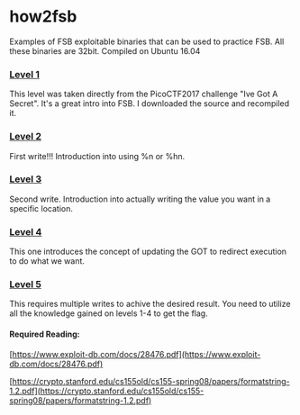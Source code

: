 # how2fsb
Examples of FSB exploitable binaries that can be used to practice FSB. All these binaries are 32bit. Compiled on Ubuntu 16.04

### [Level 1](./level1)
This level was taken directly from the PicoCTF2017 challenge "Ive Got A Secret". It's a great intro into FSB. I downloaded the source and recompiled it.

### [Level 2](./level2)
First write!!! Introduction into using %n or %hn.

### [Level 3](./level3)
Second write. Introduction into actually writing the value you want in a specific location.

### [Level 4](./level4)
This one introduces the concept of updating the GOT to redirect execution to do what we want.

### [Level 5](./level5)
This requires multiple writes to achive the desired result. You need to utilize all the knowledge gained on levels 1-4 to get the flag.

#### Required Reading:
[https://www.exploit-db.com/docs/28476.pdf](https://www.exploit-db.com/docs/28476.pdf)

[https://crypto.stanford.edu/cs155old/cs155-spring08/papers/formatstring-1.2.pdf](https://crypto.stanford.edu/cs155old/cs155-spring08/papers/formatstring-1.2.pdf)

